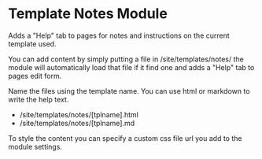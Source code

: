 Template Notes Module
==========================

Adds a "Help" tab to pages for notes and instructions on the current template used.

You can add content by simply putting a file in /site/templates/notes/ the module will automatically load that file if it find one and adds a "Help" tab to pages edit form.

Name the files using the template name. You can use html or markdown to write the help text.

- /site/templates/notes/[tplname].html
- /site/templates/notes/[tplname].md

To style the content you can specify a custom css file url you add to the module settings.

